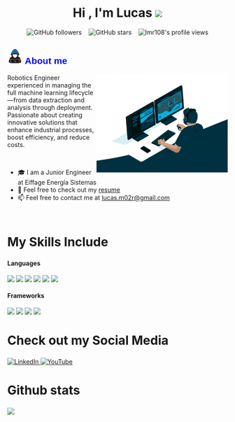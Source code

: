 <h1 align="center"><b>Hi , I'm Lucas </b><img src="https://media.giphy.com/media/hvRJCLFzcasrR4ia7z/giphy.gif" width="35"></h1>
<p align="center">
  <img alt="GitHub followers" src="https://img.shields.io/github/followers/lmr108?style=social" />
  &nbsp;&nbsp;
  <img alt="GitHub stars"    src="https://img.shields.io/github/stars/lmr108?style=social" />
  &nbsp;&nbsp;
  <img src="https://komarev.com/ghpvc/?username=lmr108&label=Profile%20views&color=blue&style=plastic" alt="lmr108's     profile views" /> 
</p>

<h2>
  <img src="assets/about_me.gif" width="35px" alt="About me" />
  <span style="font-family: Calibri, sans-serif; color: blue; font-weight: bold;">About me</span>
</h2>

<img align="right" width=300px alt="Unicorn" src="assets/Coding Work From Home GIF by Domme Space.gif" />

Robotics Engineer experienced in managing the full machine learning lifecycle—from data extraction and analysis through deployment. Passionate about creating innovative solutions that enhance industrial processes, boost efficiency, and reduce costs.

<br>

- 🎓 I am a Junior Engineer at Eiffage Energía Sistemas
- 📑 Feel free to check out my [resume](assets/CV_lmr_ing.pdf)
- 📫 Feel free to contact me at lucas.m02r@gmail.com
<br>

<h2 style="font-size: 28px;">My Skills Include</h2>
<h4> Languages </h4>
<span> 
  <img src="https://img.shields.io/badge/python-3670A0?style=for-the-badge&logo=python&logoColor=ffdd54" />
  <img src="https://img.shields.io/badge/c-%2300599C.svg?style=for-the-badge&logo=c&logoColor=white">
  <img src="https://img.shields.io/badge/c++-%2300599C.svg?style=for-the-badge&logo=c%2B%2B&logoColor=white">
  <img src="https://img.shields.io/badge/MATLAB-%23007ACC.svg?style=for-the-badge&logo=matlab&logoColor=white">
  <img src="https://img.shields.io/badge/PowerShell-%235391FE.svg?style=for-the-badge&logo=powershell&logoColor=white">
  <img src="https://img.shields.io/badge/-Arduino-00979D?style=for-the-badge&logo=Arduino&logoColor=white">
</span>
<h4> Frameworks </h4>
<span>
  <img src="https://img.shields.io/badge/Keras-%23D00000.svg?style=for-the-badge&logo=Keras&logoColor=white">
  <img src="https://img.shields.io/badge/PyTorch-%23EE4C2C.svg?style=for-the-badge&logo=PyTorch&logoColor=white">
  <img src="https://img.shields.io/badge/TensorFlow-%23FF6F00.svg?style=for-the-badge&logo=TensorFlow&logoColor=white">
  <img src="https://img.shields.io/badge/scikit--learn-%23F7931E.svg?style=for-the-badge&logo=scikit-learn&logoColor=white">

</span>

<h2 style="font-size: 28px;">Check out my Social Media</h2>
<span>
  <a href="https://www.linkedin.com/in/lucas-martínez-rodríguez" target="_blank" rel="noopener noreferrer">
    <img src="https://img.shields.io/badge/linkedin-%230077B5.svg?style=for-the-badge&logo=linkedin&logoColor=white" alt="LinkedIn">
  </a>
  
  <a href="https://www.youtube.com/channel/UCQQVOaLWhJ-ak7mrhKt4f8A">
    <img src="https://img.shields.io/badge/YouTube-%23FF0000.svg?style=for-the-badge&logo=YouTube&logoColor=white" alt="YouTube">
  </a>
</span>

<h2 style="font-size: 28px;">Github stats</h2>
<div style="display: flex; gap: 10px;">
  <a href="https://github.com/lmr108">
    <img src="https://github-readme-stats.vercel.app/api?username=lmr108&show_icons=true&theme=blueberry&hide_border=true&locale=en" />
  </a>
</div>
